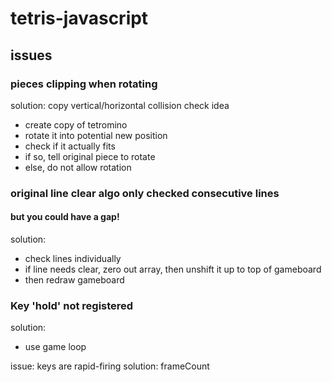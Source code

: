 # tetris-javascript

## issues

### pieces clipping when rotating

solution: copy vertical/horizontal collision check idea
 - create copy of tetromino
 - rotate it into potential new position
 - check if it actually fits
 - if so, tell original piece to rotate
 - else, do not allow rotation

 ### original line clear algo only checked consecutive lines
 #### but you could have a gap!

 solution:
 - check lines individually
 - if line needs clear, zero out array, then unshift it up to top of gameboard
 - then redraw gameboard


 ### Key 'hold' not registered

 solution: 
 - use game loop

 issue: keys are rapid-firing
 solution: frameCount